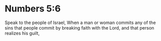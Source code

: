 # Numbers 5:6

Speak to the people of Israel, When a man or woman commits any of the sins that people commit by breaking faith with the Lord, and that person realizes his guilt,
